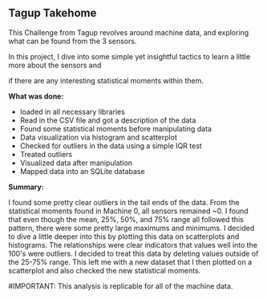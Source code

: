 ## Tagup Takehome

This Challenge from Tagup revolves around machine data, and exploring what can be found from the 3 sensors.

In this project, I dive into some simple yet insightful tactics to learn a little more about the sensors and

if there are any interesting statistical moments within them.



**What was done:**
- loaded in all necessary libraries 
- Read in the CSV file and got a description of the data
- Found some statistical moments before manipulating data
- Data visualization via histogram and scatterplot
- Checked for outliers in the data using a simple IQR test
- Treated outliers 
- Visualized data after manipulation
- Mapped data into an SQLite database

**Summary:**

I found some pretty clear outliers in the tail ends of the data.
From the statistical moments found in Machine 0, all sensors remained ~0. I found that even though the mean, 25%, 50%,
and 75% range all followed this pattern, there were some pretty large maximums and minimums. I decided to dive a little
deeper into this by plotting this data on scatterplots and histograms. The relationships were clear indicators that values well into
the 100's were outliers. I decided to treat this data by deleting values outside of the 25-75% range. This left me with a new dataset
that I then plotted on a scatterplot and also checked the new statistical moments.

#IMPORTANT: This analysis is replicable for all of the machine data. 


